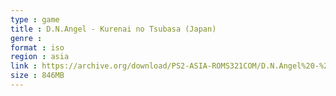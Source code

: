 ```yaml
---
type : game
title : D.N.Angel - Kurenai no Tsubasa (Japan)
genre : 
format : iso
region : asia
link : https://archive.org/download/PS2-ASIA-ROMS321COM/D.N.Angel%20-%20Kurenai%20no%20Tsubasa%20%28Japan%29.7z
size : 846MB
---
```

